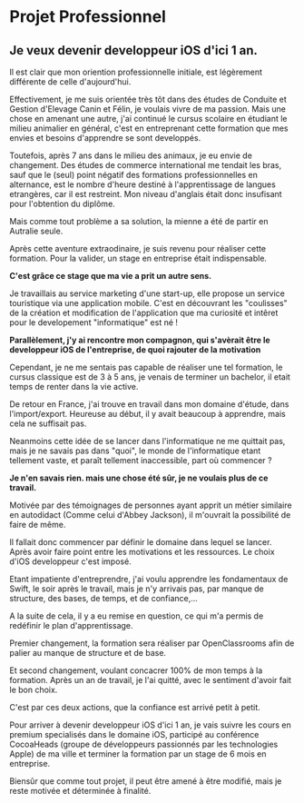 # Projet Professionnel 


## Je veux devenir developpeur iOS d'ici 1 an.


Il est clair que mon oriention professionnelle initiale, est légèrement différente de celle d'aujourd'hui.

Effectivement, je me suis orientée très tôt dans des études de Conduite et Gestion d'Elevage Canin et Félin, je voulais vivre de ma passion. Mais une chose en amenant une autre, j'ai continué le cursus scolaire en étudiant le milieu animalier en général, c'est en entreprenant cette formation que mes envies et besoins d'apprendre se sont developpés.

Toutefois, après 7 ans dans le milieu des animaux, je eu envie de changement. Des études de commerce international me tendait les bras, sauf que le (seul) point négatif des formations professionnelles en alternance, est le nombre d'heure destiné à l'apprentissage de langues etrangères, car il est restreint. Mon niveau d'anglais était donc insufisant pour l'obtention du diplôme.

Mais comme tout problème a sa solution, la mienne a été de partir en Autralie seule. 



Après cette aventure extraodinaire, je suis revenu pour réaliser cette formation. Pour la valider, un stage en entreprise était indispensable. 

**C'est grâce ce stage que ma vie a prit un autre sens.**

Je travaillais au service marketing d'une start-up, elle propose un service touristique via une application mobile. C'est en découvrant les "coulisses" de la création et modification de l'application que ma curiosité et intêret pour le developement "informatique" est né !

**Parallèlement, j'y ai rencontre mon compagnon, qui s'avèrait être le developpeur iOS de l'entreprise, de quoi rajouter de la motivation**

Cependant, je ne me sentais pas capable de réaliser une tel formation, le cursus classique est de 3 à 5 ans, je venais de terminer un bachelor, il etait temps de renter dans la vie active.



De retour en France, j'ai trouve en travail dans mon domaine d'étude, dans l'import/export. Heureuse au début, il y avait beaucoup à apprendre, mais cela ne suffisait pas.

Neanmoins cette idée de se lancer dans l'informatique ne me quittait pas, mais je ne savais pas dans "quoi", le monde de l'informatique etant tellement vaste, et paraît tellement inaccessible, part où commencer ?

**Je n'en savais rien. mais une chose été sûr, je ne voulais plus de ce travail.**

Motivée par des témoignages de personnes ayant apprit un métier similaire en autodidact (Comme celui d'Abbey Jackson), il m'ouvrait la possibilité de faire de même.

Il fallait donc commencer par définir le domaine dans lequel se lancer. Après avoir faire point entre les motivations et les ressources. Le choix d'iOS developpeur c'est imposé.

Etant impatiente d'entreprendre, j'ai voulu apprendre les fondamentaux de Swift, le soir après le travail, mais je n'y arrivais pas, par manque de structure, des bases, de temps, et de confiance,... 


A la suite de cela, il y a eu remise en question, ce qui m'a permis de redéfinir le plan d'apprentissage.

Premier changement, la formation sera réaliser par OpenClassrooms afin de palier au manque de structure et de base.

Et second changement, voulant concacrer 100% de mon temps à la formation. Après un an de travail, je l'ai quitté, avec le sentiment d'avoir fait le bon choix.

C'est par ces deux actions, que la confiance est arrivé petit à petit.

Pour arriver à devenir developpeur iOS d'ici 1 an, je vais suivre les cours en premium specialisés dans le domaine iOS, participé au conférence CocoaHeads (groupe de développeurs passionnés par les technologies Apple) de ma ville et terminer la formation par un stage de 6 mois en entreprise.

Biensûr que comme tout projet, il peut être amené à être modifié, mais je reste motivée et déterminée à finalité.


